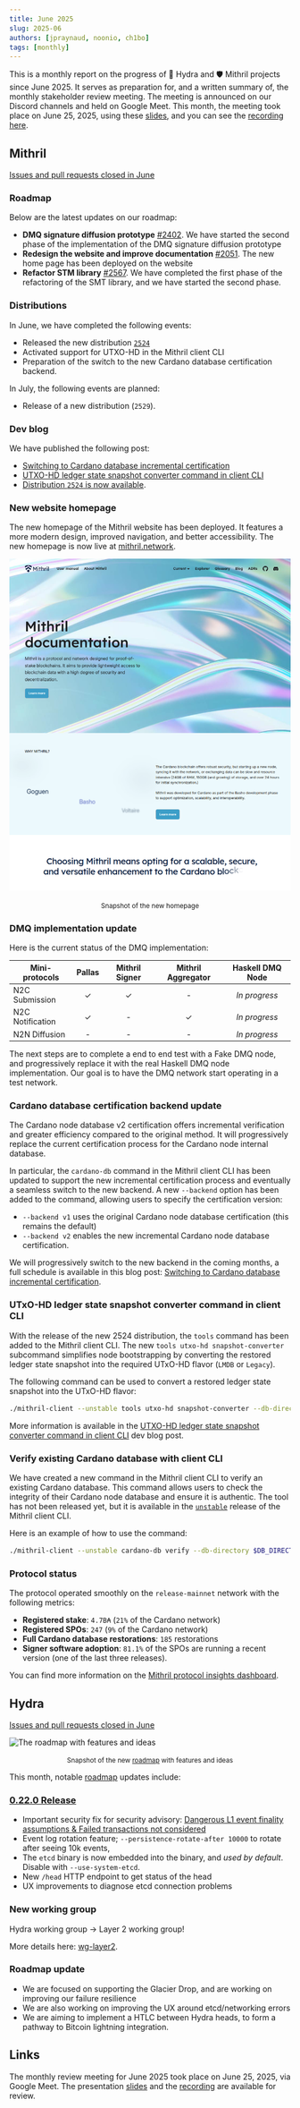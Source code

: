 ```yaml
---
title: June 2025
slug: 2025-06
authors: [jpraynaud, noonio, ch1bo]
tags: [monthly]
---
```


This is a monthly report on the progress of 🐲 Hydra and 🛡 Mithril projects since June 2025. It serves as preparation for, and a written summary of, the monthly stakeholder review meeting. The meeting is announced on our Discord channels and held on Google Meet. This month, the meeting took place on June 25, 2025, using these [slides][slides], and you can see the [recording here][recording].

## Mithril

[Issues and pull requests closed in June](https://github.com/input-output-hk/mithril/issues?q=is%3Aclosed+sort%3Aupdated-desc+closed%3A2025-06-01..2025-06-30)

### Roadmap

Below are the latest updates on our roadmap:

- **DMQ signature diffusion prototype** [#2402](https://github.com/input-output-hk/mithril/issues/2402). We have started the second phase of the implementation of the DMQ signature diffusion prototype
- **Redesign the website and improve documentation** [#2051](https://github.com/input-output-hk/mithril/issues/2051). The new home page has been deployed on the website
- **Refactor STM library** [#2567](https://github.com/input-output-hk/mithril/issues/2567). We have completed the first phase of the refactoring of the SMT library, and we have started the second phase.

### Distributions

In June, we have completed the following events:

- Released the new distribution [`2524`](https://github.com/input-output-hk/mithril/releases/tag/2524.0)
- Activated support for UTXO-HD in the Mithril client CLI  
- Preparation of the switch to the new Cardano database certification backend.

In July, the following events are planned:

- Release of a new distribution (`2529`).

### Dev blog

We have published the following post:

- [Switching to Cardano database incremental certification](https://mithril.network/doc/dev-blog/2025/06/17/client-cli-cardano-database-backends)
- [UTXO-HD ledger state snapshot converter command in client CLI](https://mithril.network/doc/dev-blog/2025/06/16/client-cli-utxo-snapshot-converter-command)
- [Distribution `2524` is now available](https://mithril.network/doc/dev-blog/2025/06/16/distribution-2524).

### New website homepage

The new homepage of the Mithril website has been deployed. It features a more modern design, improved navigation, and better accessibility.
The new homepage is now live at [mithril.network](https://mithril.network).

![The new homepage](./img/2025-06-mithril-website.png)
<small><center>Snapshot of the new homepage</center></small>

### DMQ implementation update

Here is the current status of the DMQ implementation:

| **Mini-protocols** | **Pallas** | **Mithril Signer** | **Mithril Aggregator** | **Haskell DMQ Node** |
| ------------------ | :--------: | :----------------: | :--------------------: | :------------------: |
| N2C Submission     |     ✓      |         ✓          |           -            |    _In progress_     |
| N2C Notification   |     ✓      |         -          |           ✓            |    _In progress_     |
| N2N Diffusion      |     -      |         -          |           -            |    _In progress_     |

The next steps are to complete a end to end test with a Fake DMQ node, and progressively replace it with the real Haskell DMQ node implementation. Our goal is to have the DMQ network start operating in a test network.

### Cardano database certification backend update

The Cardano node database v2 certification offers incremental verification and greater efficiency compared to the original method. It will progressively replace the current certification process for the Cardano node internal database.

In particular, the `cardano-db` command in the Mithril client CLI has been updated to support the new incremental certification process and eventually a seamless switch to the new backend. A new `--backend` option has been added to the command, allowing users to specify the certification version:

- `--backend v1` uses the original Cardano node database certification (this remains the default)
- `--backend v2` enables the new incremental Cardano node database certification.

We will progressively switch to the new backend in the coming months, a full schedule is available in this blog post: [Switching to Cardano database incremental certification](https://mithril.network/doc/dev-blog/2025/06/17/client-cli-cardano-database-backends).

### UTxO-HD ledger state snapshot converter command in client CLI

With the release of the new 2524 distribution, the `tools` command has been added to the Mithril client CLI. The new `tools utxo-hd snapshot-converter` subcommand simplifies node bootstrapping by converting the restored ledger state snapshot into the required UTxO-HD flavor (`LMDB` or `Legacy`).

The following command can be used to convert a restored ledger state snapshot into the UTxO-HD flavor:

```bash
./mithril-client --unstable tools utxo-hd snapshot-converter --db-directory $DB_DIRECTORY --cardano-node-version 10.1.4 --utxo-hd-flavor $UTXO_HD_FLAVOR --cardano-network $CARDANO_NETWORK
```

More information is available in the [UTXO-HD ledger state snapshot converter command in client CLI](https://mithril.network/doc/dev-blog/2025/06/16/client-cli-utxo-snapshot-converter-command) dev blog post.

### Verify existing Cardano database with client CLI

We have created a new command in the Mithril client CLI to verify an existing Cardano database. This command allows users to check the integrity of their Cardano node database and ensure it is authentic. The tool has not been released yet, but it is available in the [`unstable`](https://github.com/input-output-hk/mithril/releases/tag/unstable) release of the Mithril client CLI.

Here is an example of how to use the command:

```bash
./mithril-client --unstable cardano-db verify --db-directory $DB_DIRECTORY
```

### Protocol status

The protocol operated smoothly on the `release-mainnet` network with the following metrics:

- **Registered stake**: `4.7B₳` (`21%` of the Cardano network)
- **Registered SPOs**: `247` (`9%` of the Cardano network)
- **Full Cardano database restorations**: `185` restorations
- **Signer software adoption**: `81.1%` of the SPOs are running a recent version (one of the last three releases).

You can find more information on the [Mithril protocol insights dashboard](https://lookerstudio.google.com/s/mbL23-8gibI).

## Hydra

[Issues and pull requests closed in June](https://github.com/cardano-scaling/hydra/issues?q=is%3Aclosed+sort%3Aupdated-desc+closed%3A2025-06-01..2025-06-30)

![The roadmap with features and ideas](./hydra-roadmap-2025-06.png)
<small><center>Snapshot of the new [roadmap](https://github.com/orgs/cardano-scaling/projects/7/views/6) with features and ideas</center></small>

This month, notable [roadmap](https://github.com/orgs/cardano-scaling/projects/7/views/6) updates include:

### [0.22.0 Release](https://github.com/cardano-scaling/hydra/releases/tag/0.22.0)

- Important security fix for security advisory: [Dangerous L1 event finality assumptions & Failed transactions not considered](https://github.com/cardano-scaling/hydra/security/advisories/GHSA-qr9f-mpgf-wp25)
- Event log rotation feature; `--persistence-rotate-after 10000` to rotate after seeing 10k events,
- The `etcd` binary is now embedded into the binary, and _used by default_.
  Disable with `--use-system-etcd`.
- New `/head` HTTP endpoint to get status of the head
- UX improvements to diagnose etcd connection problems

### New working group

Hydra working group → Layer 2 working group!

More details here: [wg-layer2](https://github.com/cardano-scaling/wg-layer2).

### Roadmap update

- We are focused on supporting the Glacier Drop, and are working on improving
  our failure resilience
- We are also working on improving the UX around etcd/networking errors
- We are aiming to implement a HTLC between Hydra heads, to form a pathway to Bitcoin lightning integration.

## Links

The monthly review meeting for June 2025 took place on June 25, 2025, via Google Meet.
The presentation [slides][slides] and the [recording][recording] are available for review.

[slides]: https://docs.google.com/presentation/d/1rkEr9zPWY7MH7sRACYZ2ENDLQtccUYeBPJaC-za7-Ew/edit?slide=id.g1f87a7454a5_0_1392#slide=id.g1f87a7454a5_0_1392
[recording]: https://drive.google.com/file/d/1lpUWYeWjHFqHjCu3USjf8rtj4t7OJ2fA/view?usp=drive_link
